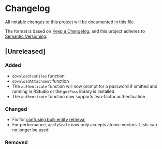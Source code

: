 # Changelog
All notable changes to this project will be documented in this file.

The format is based on [Keep a Changelog](https://keepachangelog.com/en/1.0.0/),
and this project adheres to [Semantic Versioning](https://semver.org/spec/v2.0.0.html).

## [Unreleased]

### Added
- `downloadFcsFiles` function
- `downloadAttachment` function
- The `authenticate` function will now prompt for a password if omitted and
  running in RStudio or the `getPass` library is installed.
- The `authenticate` function now supports two-factor authentication.

### Changed
- Fix for [confusing bulk entity retrieval](https://github.com/primitybio/cellengine-r-toolkit/issues/48)
- For performance, `applyScale` now only accepts atomic vectors. Lists can no
  longer be used.

### Removed
